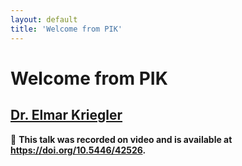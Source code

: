 ```yaml
---
layout: default
title: 'Welcome from PIK'
---
```


# Welcome from PIK

## [Dr. Elmar Kriegler](../../speaker/GZX8PQ/)

🎥 **This talk was recorded on video and is available at <https://doi.org/10.5446/42526>.**
